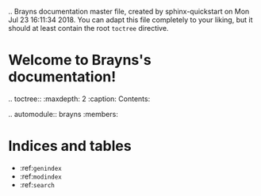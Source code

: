 .. Brayns documentation master file, created by
   sphinx-quickstart on Mon Jul 23 16:11:34 2018.
   You can adapt this file completely to your liking, but it should at least
   contain the root `toctree` directive.

Welcome to Brayns's documentation!
==================================

.. toctree::
   :maxdepth: 2
   :caption: Contents:


.. automodule:: brayns
   :members:


Indices and tables
==================

* :ref:`genindex`
* :ref:`modindex`
* :ref:`search`

